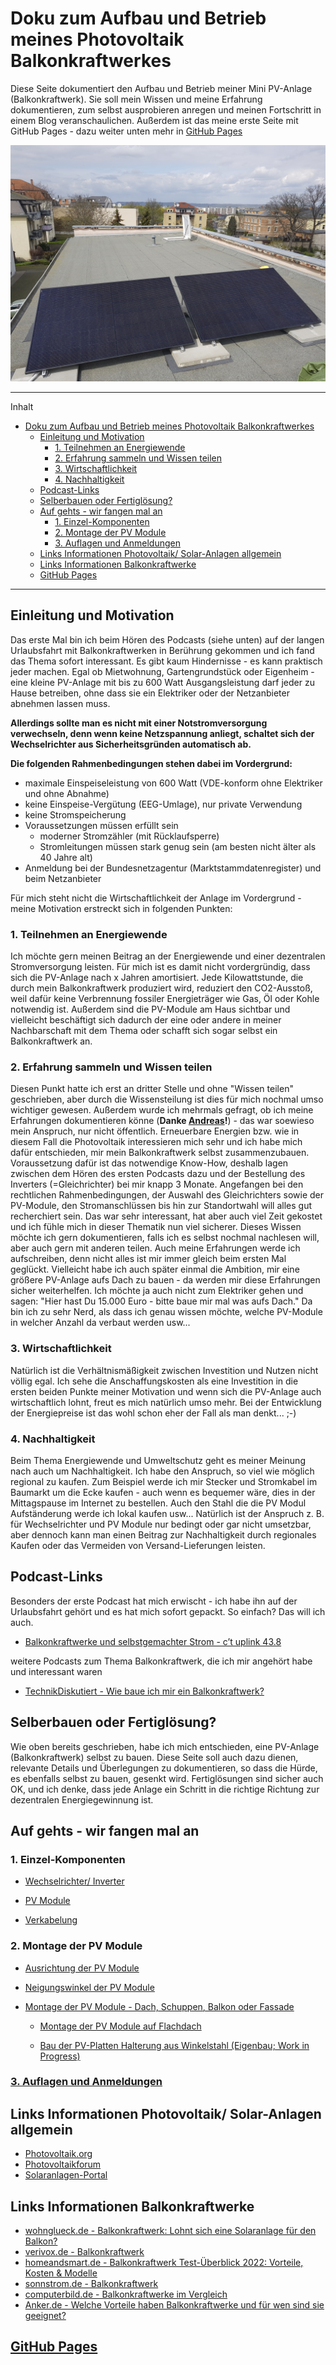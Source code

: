 # Doku zum Aufbau und Betrieb meines Photovoltaik Balkonkraftwerkes

Diese Seite dokumentiert den Aufbau und Betrieb meiner Mini PV-Anlage (Balkonkraftwerk).
Sie soll mein Wissen und meine Erfahrung dokumentieren, zum selbst ausprobieren anregen und meinen Fortschritt in einem Blog veranschaulichen.
Außerdem ist das meine erste Seite mit GitHub Pages - dazu weiter unten mehr in [GitHub Pages](github-pages.md)

![ ](files/pv-molules/montage_dach/20230426_143606.jpg 'PV Module auf Hausdach')

---

Inhalt

- [Doku zum Aufbau und Betrieb meines Photovoltaik Balkonkraftwerkes](#doku-zum-aufbau-und-betrieb-meines-photovoltaik-balkonkraftwerkes)
  - [Einleitung und Motivation](#einleitung-und-motivation)
    - [1. Teilnehmen an Energiewende](#1-teilnehmen-an-energiewende)
    - [2. Erfahrung sammeln und Wissen teilen](#2-erfahrung-sammeln-und-wissen-teilen)
    - [3. Wirtschaftlichkeit](#3-wirtschaftlichkeit)
    - [4. Nachhaltigkeit](#4-nachhaltigkeit)
  - [Podcast-Links](#podcast-links)
  - [Selberbauen oder Fertiglösung?](#selberbauen-oder-fertiglösung)
  - [Auf gehts - wir fangen mal an](#auf-gehts---wir-fangen-mal-an)
    - [1. Einzel-Komponenten](#1-einzel-komponenten)
    - [2. Montage der PV Module](#2-montage-der-pv-module)
    - [3. Auflagen und Anmeldungen](#3-auflagen-und-anmeldungen)
  - [Links Informationen Photovoltaik/ Solar-Anlagen allgemein](#links-informationen-photovoltaik-solar-anlagen-allgemein)
  - [Links Informationen Balkonkraftwerke](#links-informationen-balkonkraftwerke)
  - [GitHub Pages](#github-pages)

---

## Einleitung und Motivation

Das erste Mal bin ich beim Hören des Podcasts (siehe unten) auf der langen Urlaubsfahrt mit Balkonkraftwerken in Berührung gekommen und ich fand das Thema sofort interessant. Es gibt kaum Hindernisse - es kann praktisch jeder machen. Egal ob Mietwohnung, Gartengrundstück oder Eigenheim - eine kleine PV-Anlage mit bis zu 600 Watt Ausgangsleistung darf jeder zu Hause betreiben, ohne dass sie ein Elektriker oder der Netzanbieter abnehmen lassen muss.

**Allerdings sollte man es nicht mit einer Notstromversorgung verwechseln, denn wenn keine Netzspannung anliegt, schaltet sich der Wechselrichter aus Sicherheitsgründen automatisch ab.**

**Die folgenden Rahmenbedingungen stehen dabei im Vordergrund:**

- maximale Einspeiseleistung von 600 Watt (VDE-konform ohne Elektriker und ohne Abnahme)
- keine Einspeise-Vergütung (EEG-Umlage), nur private Verwendung
- keine Stromspeicherung
- Voraussetzungen müssen erfüllt sein
  - moderner Stromzähler (mit Rücklaufsperre)
  - Stromleitungen müssen stark genug sein (am besten nicht älter als 40 Jahre alt)
- Anmeldung bei der Bundesnetzagentur (Marktstammdatenregister) und beim Netzanbieter

Für mich steht nicht die Wirtschaftlichkeit der Anlage im Vordergrund - meine Motivation erstreckt sich in folgenden Punkten:

### 1. Teilnehmen an Energiewende

Ich möchte gern meinen Beitrag an der Energiewende und einer dezentralen Stromversorgung leisten. Für mich ist es damit nicht vordergründig, dass sich die PV-Anlage nach x Jahren amortisiert. Jede Kilowattstunde, die durch mein Balkonkraftwerk produziert wird, reduziert den CO2-Ausstoß, weil dafür keine Verbrennung fossiler Energieträger wie Gas, Öl oder Kohle notwendig ist.
Außerdem sind die PV-Module am Haus sichtbar und vielleicht beschäftigt sich dadurch der eine oder andere in meiner Nachbarschaft mit dem Thema oder schafft sich sogar selbst ein Balkonkraftwerk an.

### 2. Erfahrung sammeln und Wissen teilen

Diesen Punkt hatte ich erst an dritter Stelle und ohne "Wissen teilen" geschrieben, aber durch die Wissensteilung ist dies für mich nochmal umso wichtiger gewesen. Außerdem wurde ich mehrmals gefragt, ob ich meine Erfahrungen dokumentieren könne (**Danke [Andreas](https://github.com/avalor1)!**) - das war soewieso mein Anspruch, nur nicht öffentlich.
Erneuerbare Energien bzw. wie in diesem Fall die Photovoltaik interessieren mich sehr und ich habe mich dafür entschieden, mir mein Balkonkraftwerk selbst zusammenzubauen.
Voraussetzung dafür ist das notwendige Know-How, deshalb lagen zwischen dem Hören des ersten Podcasts dazu und der Bestellung des Inverters (=Gleichrichter) bei mir knapp 3 Monate.
Angefangen bei den rechtlichen Rahmenbedingungen, der Auswahl des Gleichrichters sowie der PV-Module, den Stromanschlüssen bis hin zur Standortwahl will alles gut recherchiert sein. Das war sehr interessant, hat aber auch viel Zeit gekostet und ich fühle mich in dieser Thematik nun viel sicherer.
Dieses Wissen möchte ich gern dokumentieren, falls ich es selbst nochmal nachlesen will, aber auch gern mit anderen teilen. Auch meine Erfahrungen werde ich aufschreiben, denn nicht alles ist mir immer gleich beim ersten Mal geglückt.
Vielleicht habe ich auch später einmal die Ambition, mir eine größere PV-Anlage aufs Dach zu bauen - da werden mir diese Erfahrungen sicher weiterhelfen. Ich möchte ja auch nicht zum Elektriker gehen und sagen: "Hier hast Du 15.000 Euro - bitte baue mir mal was aufs Dach." Da bin ich zu sehr Nerd, als dass ich genau wissen möchte, welche PV-Module in welcher Anzahl da verbaut werden usw...

### 3. Wirtschaftlichkeit

Natürlich ist die Verhältnismäßigkeit zwischen Investition und Nutzen nicht völlig egal. Ich sehe die Anschaffungskosten als eine Investition in die ersten beiden Punkte meiner Motivation und wenn sich die PV-Anlage auch wirtschaftlich lohnt, freut es mich natürlich umso mehr. Bei der Entwicklung der Energiepreise ist das wohl schon eher der Fall als man denkt... ;-)

### 4. Nachhaltigkeit

Beim Thema Energiewende und Umweltschutz geht es meiner Meinung nach auch um Nachhaltigkeit. Ich habe den Anspruch, so viel wie möglich regional zu kaufen. Zum Beispiel werde ich mir Stecker und Stromkabel im Baumarkt um die Ecke kaufen - auch wenn es bequemer wäre, dies in der Mittagspause im Internet zu bestellen. Auch den Stahl die die PV Modul Aufständerung werde ich lokal kaufen usw...
Natürlich ist der Anspruch z. B. für Wechselrichter und PV Module nur bedingt oder gar nicht umsetzbar, aber dennoch kann man einen Beitrag zur Nachhaltigkeit durch regionales Kaufen oder das Vermeiden von Versand-Lieferungen leisten.

## Podcast-Links

Besonders der erste Podcast hat mich erwischt - ich habe ihn auf der Urlaubsfahrt gehört und es hat mich sofort gepackt. So einfach? Das will ich auch.

- [Balkonkraftwerke und selbstgemachter Strom - c’t uplink 43.8](https://www.heise.de/news/Balkonkraftwerke-und-selbstgemachter-Strom-c-t-uplink-43-8-7126423.html)

weitere Podcasts zum Thema Balkonkraftwerk, die ich mir angehört habe und interessant waren

- [TechnikDiskutiert - Wie baue ich mir ein Balkonkraftwerk?](https://podcasts.google.com/feed/aHR0cHM6Ly9hbmNob3IuZm0vcy85MDhkYTEwNC9wb2RjYXN0L3Jzcw/episode/YWZhNmRlZDYtYzBiOC00ZTY3LTk1MDktN2E4ZDkxNjY5MDdk?sa=X&ved=0CAIQuIEEahcKEwjw0oChgbX7AhUAAAAAHQAAAAAQQw)

## Selberbauen oder Fertiglösung?

Wie oben bereits geschrieben, habe ich mich entschieden, eine PV-Anlage (Balkonkraftwerk) selbst zu bauen.
Diese Seite soll auch dazu dienen, relevante Details und Überlegungen zu dokumentieren, so dass die Hürde, es ebenfalls selbst zu bauen, gesenkt wird.
Fertiglösungen sind sicher auch OK, und ich denke, dass jede Anlage ein Schritt in die richtige Richtung zur dezentralen Energiegewinnung ist.

## Auf gehts - wir fangen mal an

### 1. Einzel-Komponenten

- [Wechselrichter/ Inverter](inverter.md)

- [PV Module](pv-module.md)

- [Verkabelung](stuff.md)

### 2. Montage der PV Module

- [Ausrichtung der PV Module](pv-module_ausrichtung.md)

- [Neigungswinkel der PV Module](pv-module_neigungswinkel.md)

- [Montage der PV Module - Dach, Schuppen, Balkon oder Fassade](pv-module_montage.md)

  - [Montage der PV Module auf Flachdach](pv-module_montage_dach.md)

  - [Bau der PV-Platten Halterung aus Winkelstahl (Eigenbau; Work in Progress)](pv-module_montage_halterung_winkelstahl.md)

### [3. Auflagen und Anmeldungen](behoerdenkram.md)

## Links Informationen Photovoltaik/ Solar-Anlagen allgemein

- [Photovoltaik.org](https://www.photovoltaik.org/)
- [Photovoltaikforum](https://www.photovoltaikforum.com/)
- [Solaranlagen-Portal](https://www.solaranlagen-portal.com)

## Links Informationen Balkonkraftwerke

- [wohnglueck.de - Balkonkraftwerk: Lohnt sich eine Solaranlage für den Balkon?](https://wohnglueck.de/artikel/balkonkraftwerk-vorteile-nachteile-kosten-27810)
- [verivox.de - Balkonkraftwerk](https://www.verivox.de/photovoltaik/themen/balkonkraftwerk/)
- [homeandsmart.de - Balkonkraftwerk Test-Überblick 2022: Vorteile, Kosten & Modelle](https://www.homeandsmart.de/balkonkraftwerk-solaranlage-vergleich)
- [sonnstrom.de - Balkonkraftwerk](https://www.sonnstrom.de/Balkonkraftwerk.html)
- [computerbild.de - Balkonkraftwerke im Vergleich](https://www.computerbild.de/artikel/Balkonkraftwerk-Vergleichstabelle-32639441.html)
- [Anker.de -  Welche Vorteile haben Balkonkraftwerke und für wen sind sie geeignet?](https://de.anker.com/blogs/content/solarmodule-fuer-eigenbedarf-vorteile)

## [GitHub Pages](github-pages.md)
